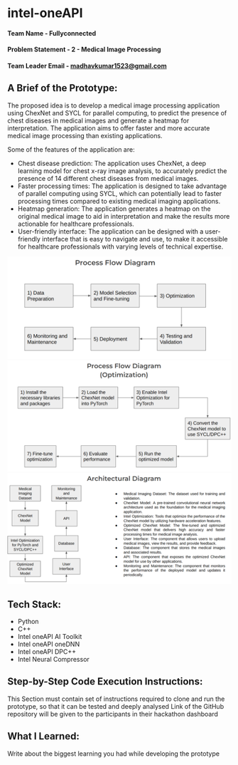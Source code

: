 # intel-oneAPI

#### Team Name - Fullyconnected
#### Problem Statement - 2 - Medical Image Processing
#### Team Leader Email - madhavkumar1523@gmail.com

## A Brief of the Prototype:

The proposed idea is to develop a medical image processing application using ChexNet and SYCL for parallel computing, to predict the presence of chest diseases in medical images and generate a heatmap for interpretation. The application aims to offer faster and more accurate medical image processing than existing applications.

Some of the features of the application are:
- Chest disease prediction: The application uses ChexNet, a deep learning model for chest x-ray image analysis, to accurately predict the presence of 14 different chest diseases from medical images.
- Faster processing times: The application is designed to take advantage of parallel computing using SYCL, which can potentially lead to faster processing times compared to existing medical imaging applications.
- Heatmap generation: The application generates a heatmap on the original medical image to aid in interpretation and make the results more actionable for healthcare professionals.
- User-friendly interface: The application can be designed with a user-friendly interface that is easy to navigate and use, to make it accessible for healthcare professionals with varying levels of technical expertise.

<img src = "images/Process Flow Diagram.png" alt = "Process Flow Diagram">
<img src = "images/Process Flow Diagram(Optimisation).png" alt = "Process Flow Diagram(Optimized)">
<img src = "images/Architectural Diagram.png" alt = "Architectural Diagram">
  
## Tech Stack: 
   - Python
   - C++
   - Intel oneAPI AI Toolkit
   - Intel oneAPI oneDNN
   - Intel oneAPI DPC++
   - Intel Neural Compressor

## Step-by-Step Code Execution Instructions:
  This Section must contain set of instructions required to clone and run the prototype, so that it can be tested and deeply analysed
Link of the GitHub repository will be given to the participants in their hackathon dashboard

  
## What I Learned:
   Write about the biggest learning you had while developing the prototype
